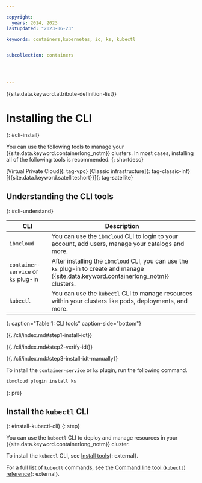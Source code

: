 ```yaml
---

copyright: 
  years: 2014, 2023
lastupdated: "2023-06-23"

keywords: containers,kubernetes, ic, ks, kubectl


subcollection: containers

 


---
```



{{site.data.keyword.attribute-definition-list}}

# Installing the CLI
{: #cli-install}


You can use the following tools to manage your {{site.data.keyword.containerlong_notm}} clusters. In most cases, installing all of the following tools is recommended.
{: shortdesc}

[Virtual Private Cloud]{: tag-vpc} [Classic infrastructure]{: tag-classic-inf} [{{site.data.keyword.satelliteshort}}]{: tag-satellite}


## Understanding the CLI tools
{: #cli-understand}

| CLI | Description |
| --- | --- |
| `ibmcloud` | You can use the `ibmcloud` CLI to login to your account, add users, manage your catalogs and more. |
| `container-service` or `ks` plug-in | After installing the `ibmcloud` CLI, you can use the `ks` plug-in to create and manage {{site.data.keyword.containerlong_notm}} clusters. |
| `kubectl` | You can use the `kubectl` CLI to manage resources within your clusters like pods, deployments, and more. |
{: caption="Table 1: CLI tools" caption-side="bottom"}


{{../cli/index.md#step1-install-idt}}

{{../cli/index.md#step2-verify-idt}}

{{../cli/index.md#step3-install-idt-manually}}

To install the `container-service` or `ks` plugin, run the following command.

```sh
ibmcloud plugin install ks
```
{: pre}


## Install the `kubectl` CLI
{: #install-kubectl-cli}
{: step}

You can use the `kubectl` CLI to deploy and manage resources in your {{site.data.keyword.containerlong_notm}} cluster.



To install the `kubectl` CLI, see [Install tools](https://kubernetes.io/docs/tasks/tools/){: external}.

For a full list of `kubectl` commands, see the [Command line tool (`kubectl`) reference](https://kubernetes.io/docs/reference/kubectl/){: external}.








